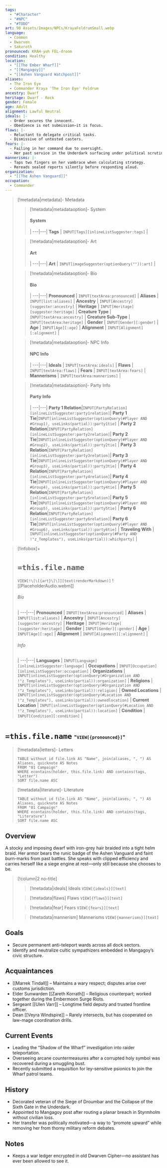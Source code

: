 ```yaml
---
tags:
  - "#Character"
  - "#NPC"
  - "#TODO"
art: 90 Assets/Images/NPCs/KrayaFeldrumSmall.webp
language:
  - Common
  - Dwarven
  - Sakvroth
pronounced: KRAH-yuh FEL-droom
condition: Healthy
location:
  - "[[The Ember Wharf]]"
  - "[[Mangagoy]]"
  - "[[Ashen Vanguard Watchpost]]"
aliases:
  - The Iron Eye
  - Commander Kraya 'The Iron Eye' Feldrum
ancestry: Dwarf
heritage: Dwarf - Rock
gender: Female
age: Adult
alignment: Lawful Neutral
ideals: |-
  - Order secures the innocent.
  - Obedience is not submission—it is focus.
flaws: |-
  - Reluctant to delegate critical tasks.
  - Dismissive of untested casters.
fears: |-
  - Failing in her command due to oversight.
  - Her past service in the Underdark surfacing under political scrutiny.
mannerisms: |-
  - Taps two fingers on her vambrace when calculating strategy.
  - Rereads sealed reports silently before responding aloud.
organization:
  - "[[The Ashen Vanguard]]"
occupation:
  - Commander
---
```


> [!metadata|metadata]- Metadata 
>> [!metadata|metadataoption]- System
>> #### System
>>  |
>> ---|---|
>> **Tags** | `INPUT[Tags][inlineListSuggester:tags]` |
>
>> [!metadata|metadataoption]- Art
>> #### Art
>>  |
>> ---|---|
>> **Art** | `INPUT[imageSuggester(optionQuery("")):art]` |
>
>> [!metadata|metadataoption]- Bio
>> #### Bio
>>  |
>> ---|---|
>> **Pronounced** |  `INPUT[textArea:pronounced]` |
>> **Aliases** | `INPUT[list:aliases]` |
>> **Ancestry** | `INPUT[Ancestry][suggester:ancestry]` |
>> **Heritage** | `INPUT[Heritage][suggester:heritage]` |
>> **Creature Type** | `INPUT[textArea:ancestry]` |
>> **Creature Sub-Type** | `INPUT[textArea:heritage]` |
>> **Gender** | `INPUT[Gender][:gender]` |
>> **Age** | `INPUT[Age][:age]` |
>> **Alignment** | `INPUT[Alignment][:alignment]` |
>
>> [!metadata|metadataoption]- NPC Info
>> #### NPC Info
>>  |
>>---|---|
>> **Ideals** | `INPUT[textArea:ideals]` |
>> **Flaws** | `INPUT[textArea:flaws]` |
>> **Fears** |  `INPUT[textArea:fears]` |
>> **Mannerisms** |  `INPUT[textArea:mannerisms]` |
>
>> [!metadata|metadataoption]- Party Info
>> #### Party Info
>>  |
>> ---|---|
>> **Party 1 Relation**|`INPUT[PartyRelation][inlineListSuggester:party1relation]`|
>> **Party 1 Tie**|`INPUT[inlineListSuggester(optionQuery(#Player AND #Group1), useLinks(partial)):party1tie]` |
>> **Party 2 Relation**|`INPUT[PartyRelation][inlineListSuggester:party2relation]`|
>> **Party 2 Tie**|`INPUT[inlineListSuggester(optionQuery(#Player AND #Group2), useLinks(partial)):party2tie]` |
>> **Party 3 Relation**|`INPUT[PartyRelation][inlineListSuggester:party3relation]`|
>> **Party 3 Tie**|`INPUT[inlineListSuggester(optionQuery(#Player AND #Group3), useLinks(partial)):party3tie]` |
>> **Party 4 Relation**|`INPUT[PartyRelation][inlineListSuggester:party4relation]`|
>> **Party 4 Tie**|`INPUT[inlineListSuggester(optionQuery(#Player AND #Group4), useLinks(partial)):party4tie]` |
>> **Party 5 Relation**|`INPUT[PartyRelation][inlineListSuggester:party5relation]`|
>> **Party 5 Tie**|`INPUT[inlineListSuggester(optionQuery(#Player AND #Group5), useLinks(partial)):party5tie]` |
>> **Party 6 Relation**|`INPUT[PartyRelation][inlineListSuggester:party6relation]`|
>> **Party 6 Tie**|`INPUT[inlineListSuggester(optionQuery(#Player AND #Group6), useLinks(partial)):party6tie]` |
>> **Traveling With** | `INPUT[inlineListSuggester(optionQuery(#Party AND !"z_Templates"), useLinks(partial)):whichparty]` |

> [!infobox]+
> # `=this.file.name`
> `VIEW[!\[\[{art}\]\]][text(renderMarkdown)]`
> ![[PlaceholderAudio.webm]]
> ###### Bio
>  |
> ---|---|
> **Pronounced** |  `INPUT[textArea:pronounced]` |
> **Aliases** | `INPUT[list:aliases]` |
> **Ancestry** | `INPUT[Ancestry][suggester:ancestry]` |
> **Heritage** | `INPUT[Heritage][suggester:heritage]` |
> **Gender** | `INPUT[Gender][:gender]` |
> **Age** | `INPUT[Age][:age]` |
> **Alignment** | `INPUT[Alignment][:alignment]` |
> ###### Info
>  |
> ---|---|
> **Languages** | `INPUT[Language][inlineListSuggester:language]` |
> **Occupations** | `INPUT[Occupation][inlineListSuggester:occupation]` |
> **Organizations** | `INPUT[inlineListSuggester(optionQuery(#Organization AND !"z_Templates"), useLinks(partial)):organization]` |
> **Religions** | `INPUT[inlineListSuggester(optionQuery(#Organization AND !"z_Templates"), useLinks(partial)):religion]` |
> **Owned Locations** | `INPUT[inlineListSuggester(optionQuery(#Location AND !"z_Templates"), useLinks(partial)):ownedlocation]` |
> **Current Location** | `INPUT[inlineListSuggester(optionQuery(#Location AND !"z_Templates"), useLinks(partial)):location]` |
> **Condition** | `INPUT[Condition][:condition]` |


# **`=this.file.name`** <span style="font-size: medium">"`VIEW[{pronounced}]`"</span>

> [!metadata|letters]- Letters
> ```dataview
> TABLE without id file.link AS "Name", join(aliases, ", ") AS Aliases, quicknote AS Notes
> FROM "01 Campaign"
> WHERE econtains(holder, this.file.link) AND contains(tags, "Letter")
> SORT file.name ASC

> [!metadata|literature]- Literature
> ```dataview
> TABLE without id file.link AS "Name", join(aliases, ", ") AS Aliases, quicknote AS Notes
> FROM "01 Campaign"
> WHERE econtains(holder, this.file.link) AND contains(tags, "Literature")
> SORT file.name ASC


## Overview
A stocky and imposing dwarf with iron-grey hair braided into a tight helm braid. Her armor bears the runic badge of the Ashen Vanguard and faint burn-marks from past battles. She speaks with clipped efficiency and carries herself like a siege engine at rest—only still because she chooses to be.


> [!column|2 no-title]
>
> 
>> [!metadata|ideals] Ideals
> `VIEW[{ideals}][text]`
>
>> [!metadata|flaws] Flaws
> `VIEW[{flaws}][text]`
> 
>> [!metadata|fear] Fears
> `VIEW[{fears}][text]`
>
>> [!metadata|mannerism] Mannerisms
> `VIEW[{mannerisms}][text]`

## Goals
- Secure permanent anti-teleport wards across all dock sectors.
- Identify and neutralize cultic sympathizers embedded in Mangagoy’s civic structure.

## Acquaintances
- [[Marrek Tindall]] – Maintains a wary respect; disputes arise over customs jurisdiction.
- Elder Sunwarden [[Zareth Korrath]] – Religious counterpart; worked together during the Embermoon Surge Riots.
- Sergeant [[Ulen Varr]] – Longtime field deputy and trusted frontline officer.
- Dean [[Veyra Windspire]] – Rarely intersects, but has cooperated on law-mage coordination drills.

## Current Events
- Leading the “Shadow of the Wharf” investigation into raider teleportation.
- Overseeing arcane countermeasures after a corrupted holy symbol was recovered during a smuggling bust.
- Recently submitted a requisition for ley-sensitive psionics to join the Wharf patrol teams.

## History
- Decorated veteran of the Siege of Droumbar and the Collapse of the Sixth Gate in the Underdark.
- Appointed to Mangagoy post after routing a planar breach in Styrmholm without civilian loss.
- Her transfer was politically motivated—a way to “promote upward” while removing her from thorny military reform debates.

## Notes
- Keeps a war ledger encrypted in old Dwarven Cipher—no assistant has ever been allowed to see it.




